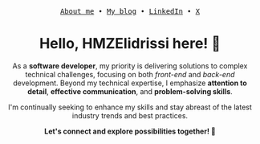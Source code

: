 <p align="center">
  <samp>
    <a href="https://hmzelidrissi.me/about">About me</a> •
    <a href="https://hmzelidrissi.me/">My blog</a> •
    <a href="https://www.linkedin.com/in/hmzelidrissi">LinkedIn</a> •
    <a href="https://x.com/HMZElidrissi">X</a>
  </samp>
</p>
<h1 align="center">Hello, HMZElidrissi here! 👋</h1>
<p align="center">
As a <strong>software developer</strong>, my priority is delivering solutions to complex technical challenges, focusing on both <em>front-end</em> and <em>back-end</em> development. Beyond my technical expertise, I emphasize <strong>attention to detail</strong>, <strong>effective communication</strong>, and <strong>problem-solving skills</strong>.
</p>
<p align="center">
I'm continually seeking to enhance my skills and stay abreast of the latest industry trends and best practices.
</p>
<p align="center">
<strong>
Let's connect and explore possibilities together! 🤝
<strong>
</p>
